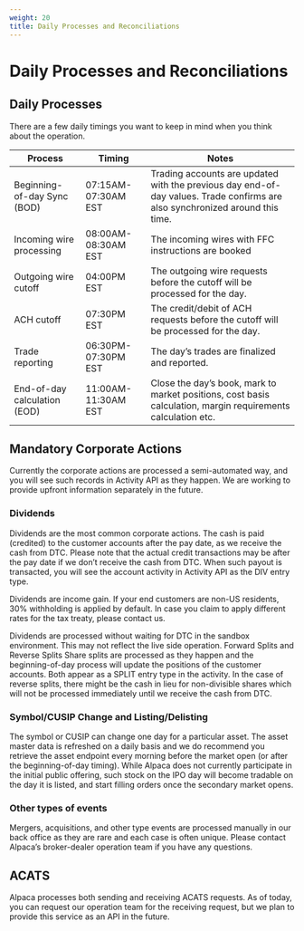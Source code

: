 ```yaml
---
weight: 20
title: Daily Processes and Reconciliations
---
```


# Daily Processes and Reconciliations

## Daily Processes

There are a few daily timings you want to keep in mind when you think about the operation.

| Process                      | Timing              | Notes                                                                                                                        |
| ---------------------------- | ------------------- | ---------------------------------------------------------------------------------------------------------------------------- |
| Beginning-of-day Sync (BOD)  | 07:15AM-07:30AM EST | Trading accounts are updated with the previous day end-of-day values. Trade confirms are also synchronized around this time. |
| Incoming wire processing     | 08:00AM-08:30AM EST | The incoming wires with FFC instructions are booked                                                                          |
| Outgoing wire cutoff         | 04:00PM EST         | The outgoing wire requests before the cutoff will be processed for the day.                                                  |
| ACH cutoff                   | 07:30PM EST         | The credit/debit of ACH requests before the cutoff will be processed for the day.                                            |
| Trade reporting              | 06:30PM-07:30PM EST | The day’s trades are finalized and reported.                                                                                 |
| End-of-day calculation (EOD) | 11:00AM-11:30AM EST | Close the day’s book, mark to market positions, cost basis calculation, margin requirements calculation etc.                 |

## Mandatory Corporate Actions

Currently the corporate actions are processed a semi-automated way, and you will see such records in Activity API as they happen. We are working to provide upfront information separately in the future.

### Dividends

Dividends are the most common corporate actions. The cash is paid (credited) to the customer accounts after the pay date, as we receive the cash from DTC. Please note that the actual credit transactions may be after the pay date if we don’t receive the cash from DTC. When such payout is transacted, you will see the account activity in Activity API as the DIV entry type.

Dividends are income gain. If your end customers are non-US residents, 30% withholding is applied by default. In case you claim to apply different rates for the tax treaty, please contact us.

Dividends are processed without waiting for DTC in the sandbox environment. This may not reflect the live side operation.
Forward Splits and Reverse Splits
Share splits are processed as they happen and the beginning-of-day process will update the positions of the customer accounts. Both appear as a SPLIT entry type in the activity. In the case of reverse splits, there might be the cash in lieu for non-divisible shares which will not be processed immediately until we receive the cash from DTC.

### Symbol/CUSIP Change and Listing/Delisting

The symbol or CUSIP can change one day for a particular asset. The asset master data is refreshed on a daily basis and we do recommend you retrieve the asset endpoint every morning before the market open (or after the beginning-of-day timing). While Alpaca does not currently participate in the initial public offering, such stock on the IPO day will become tradable on the day it is listed, and start filling orders once the secondary market opens.

### Other types of events

Mergers, acquisitions, and other type events are processed manually in our back office as they are rare and each case is often unique. Please contact Alpaca’s broker-dealer operation team if you have any questions.

## ACATS

Alpaca processes both sending and receiving ACATS requests. As of today, you can request our operation team for the receiving request, but we plan to provide this service as an API in the future.
